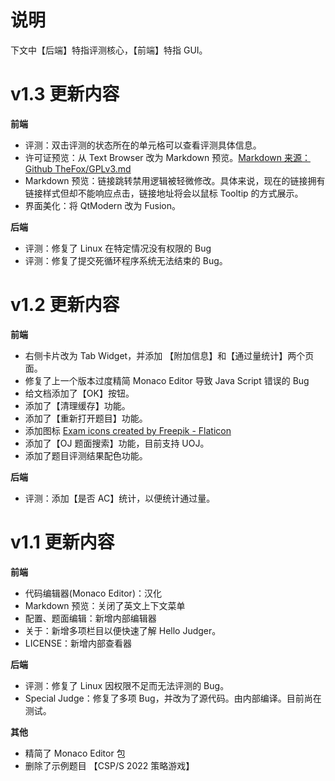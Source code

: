 # 说明

下文中【后端】特指评测核心，【前端】特指 GUI。

# v1.3 更新内容

**前端**

- 评测：双击评测的状态所在的单元格可以查看评测具体信息。
- 许可证预览：从 Text Browser 改为 Markdown 预览。[Markdown 来源：Github TheFox/GPLv3.md ](https://github.com/TheFox/GPLv3.md)
- Markdown 预览：链接跳转禁用逻辑被轻微修改。具体来说，现在的链接拥有链接样式但却不能响应点击，链接地址将会以鼠标 Tooltip 的方式展示。
- 界面美化：将 QtModern 改为 Fusion。

**后端**

- 评测：修复了 Linux 在特定情况没有权限的 Bug
- 评测：修复了提交死循环程序系统无法结束的 Bug。

# v1.2 更新内容

**前端**

- 右侧卡片改为 Tab Widget，并添加 【附加信息】和【通过量统计】两个页面。
- 修复了上一个版本过度精简 Monaco Editor 导致 Java Script 错误的 Bug
- 给文档添加了【OK】按钮。
- 添加了【清理缓存】功能。
- 添加了【重新打开题目】功能。
- 添加图标 <a href="https://www.flaticon.com/free-icons/exam" title="exam icons">Exam icons created by Freepik - Flaticon</a>
- 添加了【OJ 题面搜索】功能，目前支持 UOJ。
- 添加了题目评测结果配色功能。

**后端**

- 评测：添加【是否 AC】统计，以便统计通过量。

# v1.1 更新内容

**前端**

- 代码编辑器(Monaco Editor)：汉化
- Markdown 预览：关闭了英文上下文菜单
- 配置、题面编辑：新增内部编辑器
- 关于：新增多项栏目以便快速了解 Hello Judger。
- LICENSE：新增内部查看器

**后端**

- 评测：修复了 Linux 因权限不足而无法评测的 Bug。
- Special Judge：修复了多项 Bug，并改为了源代码。由内部编译。目前尚在测试。

**其他**

- 精简了 Monaco Editor 包
- 删除了示例题目 【CSP/S 2022 策略游戏】
